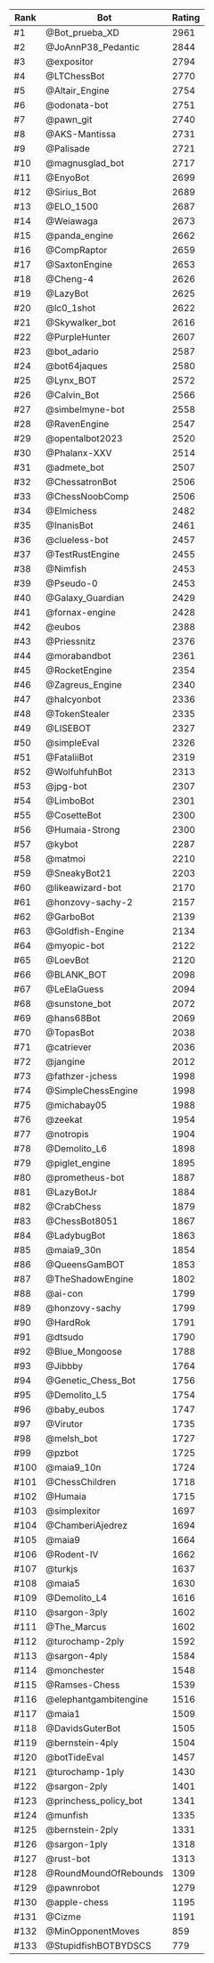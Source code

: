 Rank|Bot|Rating
---|---|---
#1|@Bot_prueba_XD|2961
#2|@JoAnnP38_Pedantic|2844
#3|@expositor|2794
#4|@LTChessBot|2770
#5|@Altair_Engine|2754
#6|@odonata-bot|2751
#7|@pawn_git|2740
#8|@AKS-Mantissa|2731
#9|@Palisade|2721
#10|@magnusglad_bot|2717
#11|@EnyoBot|2699
#12|@Sirius_Bot|2689
#13|@ELO_1500|2687
#14|@Weiawaga|2673
#15|@panda_engine|2662
#16|@CompRaptor|2659
#17|@SaxtonEngine|2653
#18|@Cheng-4|2626
#19|@LazyBot|2625
#20|@lc0_1shot|2622
#21|@Skywalker_bot|2616
#22|@PurpleHunter|2607
#23|@bot_adario|2587
#24|@bot64jaques|2580
#25|@Lynx_BOT|2572
#26|@Calvin_Bot|2566
#27|@simbelmyne-bot|2558
#28|@RavenEngine|2547
#29|@opentalbot2023|2520
#30|@Phalanx-XXV|2514
#31|@admete_bot|2507
#32|@ChessatronBot|2506
#33|@ChessNoobComp|2506
#34|@Elmichess|2482
#35|@InanisBot|2461
#36|@clueless-bot|2457
#37|@TestRustEngine|2455
#38|@Nimfish|2453
#39|@Pseudo-0|2453
#40|@Galaxy_Guardian|2429
#41|@fornax-engine|2428
#42|@eubos|2388
#43|@Priessnitz|2376
#44|@morabandbot|2361
#45|@RocketEngine|2354
#46|@Zagreus_Engine|2340
#47|@halcyonbot|2336
#48|@TokenStealer|2335
#49|@LISEBOT|2327
#50|@simpleEval|2326
#51|@FataliiBot|2319
#52|@WolfuhfuhBot|2313
#53|@jpg-bot|2307
#54|@LimboBot|2301
#55|@CosetteBot|2300
#56|@Humaia-Strong|2300
#57|@kybot|2287
#58|@matmoi|2210
#59|@SneakyBot21|2203
#60|@likeawizard-bot|2170
#61|@honzovy-sachy-2|2157
#62|@GarboBot|2139
#63|@Goldfish-Engine|2134
#64|@myopic-bot|2122
#65|@LoevBot|2120
#66|@BLANK_BOT|2098
#67|@LeElaGuess|2094
#68|@sunstone_bot|2072
#69|@hans68Bot|2069
#70|@TopasBot|2038
#71|@catriever|2036
#72|@jangine|2012
#73|@fathzer-jchess|1998
#74|@SimpleChessEngine|1998
#75|@michabay05|1988
#76|@zeekat|1954
#77|@notropis|1904
#78|@Demolito_L6|1898
#79|@piglet_engine|1895
#80|@prometheus-bot|1887
#81|@LazyBotJr|1884
#82|@CrabChess|1879
#83|@ChessBot8051|1867
#84|@LadybugBot|1863
#85|@maia9_30n|1854
#86|@QueensGamBOT|1853
#87|@TheShadowEngine|1802
#88|@ai-con|1799
#89|@honzovy-sachy|1799
#90|@HardRok|1791
#91|@dtsudo|1790
#92|@Blue_Mongoose|1788
#93|@Jibbby|1764
#94|@Genetic_Chess_Bot|1756
#95|@Demolito_L5|1754
#96|@baby_eubos|1747
#97|@Virutor|1735
#98|@melsh_bot|1727
#99|@pzbot|1725
#100|@maia9_10n|1724
#101|@ChessChildren|1718
#102|@Humaia|1715
#103|@simplexitor|1697
#104|@ChamberiAjedrez|1694
#105|@maia9|1664
#106|@Rodent-IV|1662
#107|@turkjs|1637
#108|@maia5|1630
#109|@Demolito_L4|1616
#110|@sargon-3ply|1602
#111|@The_Marcus|1602
#112|@turochamp-2ply|1592
#113|@sargon-4ply|1584
#114|@monchester|1548
#115|@Ramses-Chess|1539
#116|@elephantgambitengine|1516
#117|@maia1|1509
#118|@DavidsGuterBot|1505
#119|@bernstein-4ply|1504
#120|@botTideEval|1457
#121|@turochamp-1ply|1430
#122|@sargon-2ply|1401
#123|@princhess_policy_bot|1341
#124|@munfish|1335
#125|@bernstein-2ply|1331
#126|@sargon-1ply|1318
#127|@rust-bot|1313
#128|@RoundMoundOfRebounds|1309
#129|@pawnrobot|1279
#130|@apple-chess|1195
#131|@Cizme|1191
#132|@MinOpponentMoves|859
#133|@StupidfishBOTBYDSCS|779
